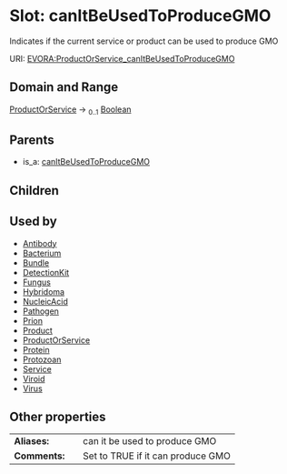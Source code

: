 
# Slot: canItBeUsedToProduceGMO

Indicates if the current service or product can be used to produce GMO

URI: [EVORA:ProductOrService_canItBeUsedToProduceGMO](https://evora-project.eu/ProductOrService_canItBeUsedToProduceGMO)


## Domain and Range

[ProductOrService](ProductOrService.md) &#8594;  <sub>0..1</sub> [Boolean](types/Boolean.md)

## Parents

 *  is_a: [canItBeUsedToProduceGMO](canItBeUsedToProduceGMO.md)

## Children


## Used by

 * [Antibody](Antibody.md)
 * [Bacterium](Bacterium.md)
 * [Bundle](Bundle.md)
 * [DetectionKit](DetectionKit.md)
 * [Fungus](Fungus.md)
 * [Hybridoma](Hybridoma.md)
 * [NucleicAcid](NucleicAcid.md)
 * [Pathogen](Pathogen.md)
 * [Prion](Prion.md)
 * [Product](Product.md)
 * [ProductOrService](ProductOrService.md)
 * [Protein](Protein.md)
 * [Protozoan](Protozoan.md)
 * [Service](Service.md)
 * [Viroid](Viroid.md)
 * [Virus](Virus.md)

## Other properties

|  |  |  |
| --- | --- | --- |
| **Aliases:** | | can it be used to produce GMO |
| **Comments:** | | Set to TRUE if it can produce GMO |